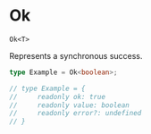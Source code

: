 # Ok

`Ok<T>`

Represents a synchronous success.

```ts
type Example = Ok<boolean>;

// type Example = {
//     readonly ok: true
//     readonly value: boolean
//     readonly error?: undefined
// }
```
